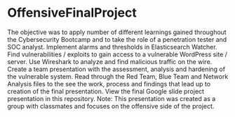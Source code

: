 # OffensiveFinalProject
The objective was to apply number of different learnings gained throughout the Cybersecurity Bootcamp and to take the role of a penetration tester and SOC analyst.  Implement alarms and thresholds in Elasticsearch Watcher. Find vulnerabilities / exploits to gain access to a vulnerable WordPress site / server. Use Wireshark to analyze and find malicious traffic on the wire. Create a team presentation with the assessment, analysis and hardening of the vulnerable system. Read through the Red Team, Blue Team and Network Analysis files to the see the work, process and findings that lead up to creation of the final presentation.  View the final Google slide project presentation in this repository. Note: This presentation was created as a group with classmates and focuses on the offensive side of the project. 
